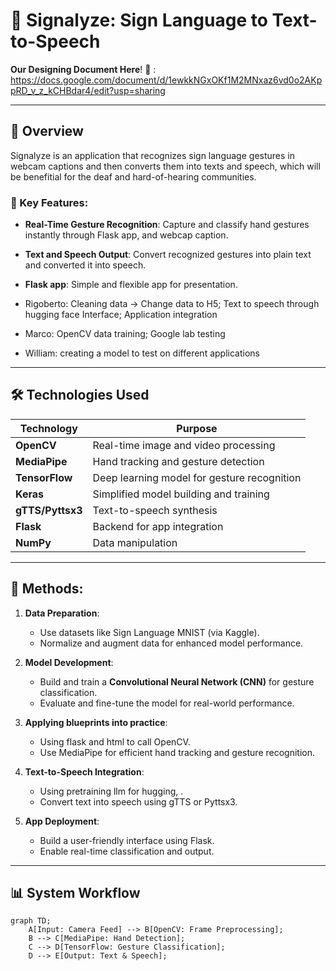 # 🌟 Signalyze: Sign Language to Text-to-Speech

**Our Designing Document Here**! 🚀 :
https://docs.google.com/document/d/1ewkkNGxOKf1M2MNxaz6vd0o2AKppRD_v_z_kCHBdar4/edit?usp=sharing

---

## 📖 Overview

Signalyze is an application that recognizes sign language gestures in webcam captions and then converts them into texts and speech, which will be benefitial for the deaf and hard-of-hearing communities.

### 🧩 Key Features:
- **Real-Time Gesture Recognition**: Capture and classify hand gestures instantly through Flask app, and webcap caption.
- **Text and Speech Output**: Convert recognized gestures into plain text and converted it into speech.
- **Flask app**: Simple and flexible app for presentation.

- Rigoberto: Cleaning data -> Change data to H5; Text to speech through hugging face Interface; Application integration
- Marco: OpenCV data training; Google lab testing
- William: creating a model to test on different applications



---

## 🛠️ Technologies Used

| Technology      | Purpose                                |
|------------------|----------------------------------------|
| **OpenCV**       | Real-time image and video processing   |
| **MediaPipe**    | Hand tracking and gesture detection    |
| **TensorFlow**   | Deep learning model for gesture recognition |
| **Keras**        | Simplified model building and training |
| **gTTS/Pyttsx3** | Text-to-speech synthesis               |
| **Flask**        | Backend for app integration            |
| **NumPy**        | Data manipulation                     |

---

## 🔬 Methods:

1. **Data Preparation**:
   - Use datasets like Sign Language MNIST (via Kaggle).
   - Normalize and augment data for enhanced model performance.

2. **Model Development**:
   - Build and train a **Convolutional Neural Network (CNN)** for gesture classification.
   - Evaluate and fine-tune the model for real-world performance.

3. **Applying blueprints into practice**:
   - Using flask and html to call OpenCV.
   - Use MediaPipe for efficient hand tracking and gesture recognition.

4. **Text-to-Speech Integration**:
   - Using pretraining llm for hugging,  .
   - Convert text into speech using gTTS or Pyttsx3.

5. **App Deployment**:
   - Build a user-friendly interface using Flask.
   - Enable real-time classification and output.

---

## 📊 System Workflow

```mermaid
graph TD;
    A[Input: Camera Feed] --> B[OpenCV: Frame Preprocessing];
    B --> C[MediaPipe: Hand Detection];
    C --> D[TensorFlow: Gesture Classification];
    D --> E[Output: Text & Speech];



